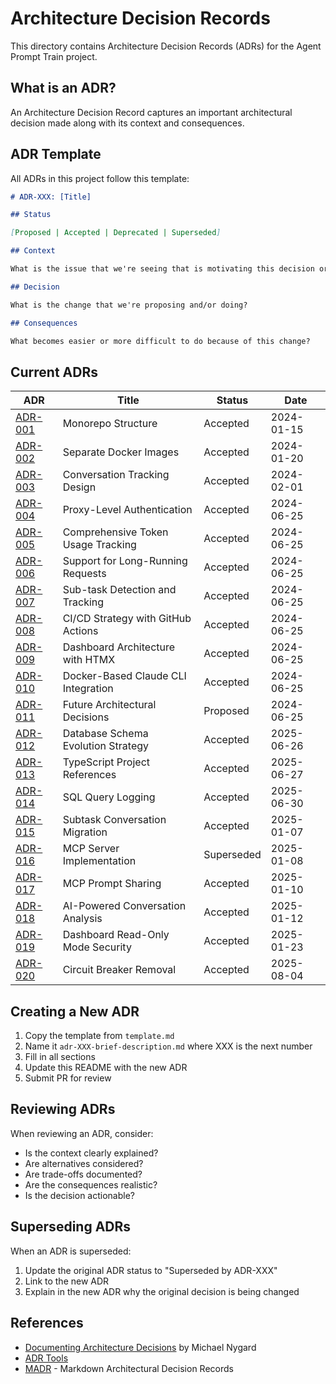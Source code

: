# Architecture Decision Records

This directory contains Architecture Decision Records (ADRs) for the Agent Prompt Train project.

## What is an ADR?

An Architecture Decision Record captures an important architectural decision made along with its context and consequences.

## ADR Template

All ADRs in this project follow this template:

```markdown
# ADR-XXX: [Title]

## Status

[Proposed | Accepted | Deprecated | Superseded]

## Context

What is the issue that we're seeing that is motivating this decision or change?

## Decision

What is the change that we're proposing and/or doing?

## Consequences

What becomes easier or more difficult to do because of this change?
```

## Current ADRs

| ADR                                                       | Title                               | Status     | Date       |
| --------------------------------------------------------- | ----------------------------------- | ---------- | ---------- |
| [ADR-001](./adr-001-monorepo-structure.md)                | Monorepo Structure                  | Accepted   | 2024-01-15 |
| [ADR-002](./adr-002-separate-docker-images.md)            | Separate Docker Images              | Accepted   | 2024-01-20 |
| [ADR-003](./adr-003-conversation-tracking.md)             | Conversation Tracking Design        | Accepted   | 2024-02-01 |
| [ADR-004](./adr-004-proxy-authentication.md)              | Proxy-Level Authentication          | Accepted   | 2024-06-25 |
| [ADR-005](./adr-005-token-usage-tracking.md)              | Comprehensive Token Usage Tracking  | Accepted   | 2024-06-25 |
| [ADR-006](./adr-006-long-running-requests.md)             | Support for Long-Running Requests   | Accepted   | 2024-06-25 |
| [ADR-007](./adr-007-subtask-tracking.md)                  | Sub-task Detection and Tracking     | Accepted   | 2024-06-25 |
| [ADR-008](./adr-008-cicd-strategy.md)                     | CI/CD Strategy with GitHub Actions  | Accepted   | 2024-06-25 |
| [ADR-009](./adr-009-dashboard-architecture.md)            | Dashboard Architecture with HTMX    | Accepted   | 2024-06-25 |
| [ADR-010](./adr-010-docker-cli-integration.md)            | Docker-Based Claude CLI Integration | Accepted   | 2024-06-25 |
| [ADR-011](./adr-011-future-decisions.md)                  | Future Architectural Decisions      | Proposed   | 2024-06-25 |
| [ADR-012](./adr-012-database-schema-evolution.md)         | Database Schema Evolution Strategy  | Accepted   | 2025-06-26 |
| [ADR-013](./adr-013-typescript-project-references.md)     | TypeScript Project References       | Accepted   | 2025-06-27 |
| [ADR-014](./adr-014-sql-query-logging.md)                 | SQL Query Logging                   | Accepted   | 2025-06-30 |
| [ADR-015](./adr-015-subtask-conversation-migration.md)    | Subtask Conversation Migration      | Accepted   | 2025-01-07 |
| [ADR-016](./adr-016-mcp-server-implementation.md)         | MCP Server Implementation           | Superseded | 2025-01-08 |
| [ADR-017](./adr-017-mcp-prompt-sharing.md)                | MCP Prompt Sharing                  | Accepted   | 2025-01-10 |
| [ADR-018](./adr-018-ai-powered-conversation-analysis.md)  | AI-Powered Conversation Analysis    | Accepted   | 2025-01-12 |
| [ADR-019](./adr-019-dashboard-read-only-mode-security.md) | Dashboard Read-Only Mode Security   | Accepted   | 2025-01-23 |
| [ADR-020](./adr-020-circuit-breaker-removal.md)           | Circuit Breaker Removal             | Accepted   | 2025-08-04 |

## Creating a New ADR

1. Copy the template from `template.md`
2. Name it `adr-XXX-brief-description.md` where XXX is the next number
3. Fill in all sections
4. Update this README with the new ADR
5. Submit PR for review

## Reviewing ADRs

When reviewing an ADR, consider:

- Is the context clearly explained?
- Are alternatives considered?
- Are trade-offs documented?
- Are the consequences realistic?
- Is the decision actionable?

## Superseding ADRs

When an ADR is superseded:

1. Update the original ADR status to "Superseded by ADR-XXX"
2. Link to the new ADR
3. Explain in the new ADR why the original decision is being changed

## References

- [Documenting Architecture Decisions](https://cognitect.com/blog/2011/11/15/documenting-architecture-decisions) by Michael Nygard
- [ADR Tools](https://github.com/npryce/adr-tools)
- [MADR](https://adr.github.io/madr/) - Markdown Architectural Decision Records
